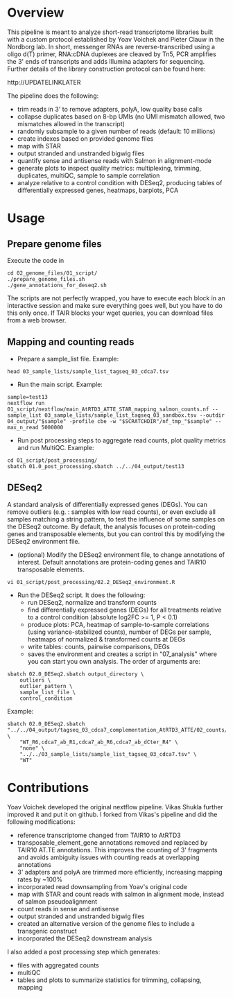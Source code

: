 # Overview

This pipeline is meant to analyze short-read transcriptome libraries built with a custom protocol established by Yoav Voichek and Pieter Clauw in the Nordborg lab.
In short, messenger RNAs are reverse-transcribed using a oligo d(T) primer, RNA:cDNA duplexes are cleaved by Tn5, PCR amplifies the 3' ends of transcripts and adds Illumina adapters for sequencing. Further details of the library construction protocol can be found here:

http://UPDATELINKLATER

The pipeline does the following:
- trim reads in 3' to remove adapters, polyA, low quality base calls
- collapse duplicates based on 8-bp UMIs (no UMI mismatch allowed, two mismatches allowed in the transcript)
- randomly subsample to a given number of reads (default: 10 millions)
- create indexes based on provided genome files
- map with STAR
- output stranded and unstranded bigwig files
- quantify sense and antisense reads with Salmon in alignment-mode
- generate plots to inspect quality metrics: multiplexing, trimming, duplicates, multiQC, sample to sample correlation
- analyze relative to a control condition with DESeq2, producing tables of differentially expressed genes, heatmaps, barplots, PCA

# Usage
## Prepare genome files
Execute the code in 
```shell
cd 02_genome_files/01_script/
./prepare_genome_files.sh
./gene_annotations_for_deseq2.sh
```
The scripts are not perfectly wrapped, you have to execute each block in an interactive session and make sure everything goes well, but you have to do this only once. If TAIR blocks your wget queries, you can download files from a web browser.

## Mapping and counting reads
- Prepare a sample_list file. Example:
```shell
head 03_sample_lists/sample_list_tagseq_03_cdca7.tsv
```
- Run the main script. Example:
```shell
sample=test13
nextflow run 01_script/nextflow/main_AtRTD3_ATTE_STAR_mapping_salmon_counts.nf --sample_list 03_sample_lists/sample_list_tagseq_03_sandbox.tsv --outdir 04_output/"$sample" -profile cbe -w "$SCRATCHDIR"/nf_tmp_"$sample" --max_n_read 5000000
```

- Run post processing steps to aggregate read counts, plot quality metrics and run MultiQC. Example:
```shell
cd 01_script/post_processing/
sbatch 01.0_post_processing.sbatch ../../04_output/test13
```

## DESeq2
A standard analysis of differentially expressed genes (DEGs). You can remove outliers (e.g. : samples with low read counts), or even exclude all samples matching a string pattern, to test the influence of some samples on the DESeq2 outcome. By default, the analysis focuses on protein-coding genes and transposable elements, but you can control this by modifying the DESeq2 environment file.

- (optional) Modify the DESeq2 environment file, to change annotations of interest. Default annotations are protein-coding genes and TAIR10 transposable elements.
```shell
vi 01_script/post_processing/02.2_DESeq2_environment.R
```
- Run the DESeq2 script. It does the following:
	- run DESeq2, normalize and transform counts
	- find differentially expressed genes (DEGs) for all treatments relative to a control condition (absolute log2FC >= 1, P < 0.1)	
	- produce plots: PCA, heatmap of sample-to-sample correlations (using variance-stabilized counts), number of DEGs per sample, heatmaps of normalized & transformed counts at DEGs
	- write tables: counts, pairwise comparisons, DEGs
	- saves the environment and creates a script in "07_analysis" where you can start you own analysis.
The order of arguments are: 
```shell
sbatch 02.0_DESeq2.sbatch output_directory \
    outliers \
    outlier_pattern \
    sample_list_file \
    control_condition
```
Example:
```shell
sbatch 02.0_DESeq2.sbatch "../../04_output/tagseq_03_cdca7_complementation_AtRTD3_ATTE/02_counts/" \
    "WT_R6,cdca7_ab_R1,cdca7_ab_R6,cdca7_ab_dCter_R4" \
    "none" \
    "../../03_sample_lists/sample_list_tagseq_03_cdca7.tsv" \
    "WT"
```

# Contributions
Yoav Voichek developed the original nextflow pipeline. Vikas Shukla further improved it and put it on github. I forked from Vikas's pipeline and did the following modifications:
- reference transcriptome changed from TAIR10 to AtRTD3
- transposable_element_gene annotations removed and replaced by TAIR10 AT.TE annotations. This improves the counting of 3' fragments and avoids ambiguity issues with counting reads at overlapping annotations
- 3' adapters and polyA are trimmed more efficiently, increasing mapping rates by ~100%
- incorporated read downsampling from Yoav's original code
- map with STAR and count reads with salmon in alignment mode, instead of salmon pseudoalignment
- count reads in sense and antisense
- output stranded and unstranded bigwig files
- created an alternative version of the genome files to include a transgenic construct
- incorporated the DESeq2 downstream analysis

I also added a post processing step which generates:
- files with aggregated counts
- multiQC
- tables and plots to summarize statistics for trimming, collapsing, mapping
